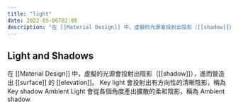 ```yaml
---
title: "light"
date: 2022-05-06T02:08
description: "在 [[Material Design]] 中，虛擬的光源會投射出陰影（[[shadow]]），進而營造出 [[surface]] 的 [[elevation]]..."
---
```

## Light and Shadows
在 [[Material Design]] 中，虛擬的光源會投射出陰影（[[shadow]]），進而營造出 [[surface]] 的 [[elevation]]。
Key light 會投射出有方向性的清晰陰影，稱為 Key shadow
Ambient Light 會從各個角度產出擴散的柔和陰影，稱為 Ambient shadow